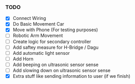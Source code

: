 ### TODO

- [x] Connect Wiring
- [x] Do Basic Movement Car
- [x] Move with Phone (For testing purposes)
- [ ] Robotic Arm Movement
- [ ] Create logic for secondary controller
- [ ] Add saftey measure for H-Bridge / Dagu
- [ ] Add automatic light sensor
- [ ] Add Horn
- [ ] Add beeping on ultrasonic sensor sense
- [ ] Add slowing down on ultrasonic sensor sense
- [x] Extra stuff like sending information to user (if we finish)
